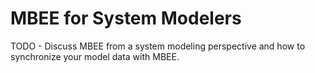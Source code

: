 # MBEE for System Modelers

TODO - Discuss MBEE from a system modeling perspective and how to synchronize
your model data with MBEE.
